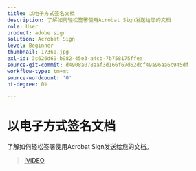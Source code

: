 ```yaml
---
title: 以电子方式签名文档
description: 了解如何轻松签署使用Acrobat Sign发送给您的文档
role: User
product: adobe sign
solution: Acrobat Sign
level: Beginner
thumbnail: 17360.jpg
exl-id: 3c626d69-b982-45e3-a4cb-7b758175ffea
source-git-commit: d4908a078aaf3d166f67d62dcf49a96aa6c945df
workflow-type: tm+mt
source-wordcount: '0'
ht-degree: 0%

---
```


# 以电子方式签名文档

了解如何轻松签署使用Acrobat Sign发送给您的文档。

>[!VIDEO](https://video.tv.adobe.com/v/344217?hidetitle=true)
